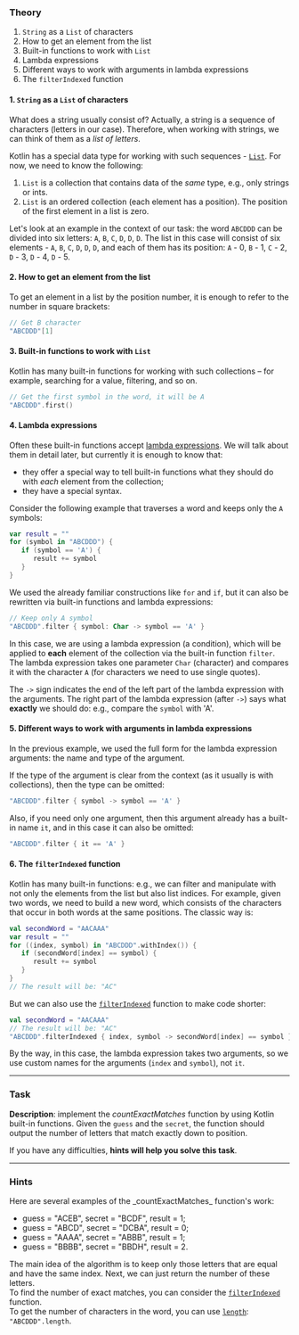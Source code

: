 ### Theory

1. `String` as a `List` of characters
2. How to get an element from the list
3. Built-in functions to work with `List`
4. Lambda expressions
5. Different ways to work with arguments in lambda expressions
6. The `filterIndexed` function

#### 1. `String` as a `List` of characters

What does a string usually consist of?
Actually, a string is a sequence of characters (letters in our case).
Therefore, when working with strings, we can think of them as a _list of letters_.

Kotlin has a special data type for working with such sequences - [`List`](https://kotlinlang.org/api/latest/jvm/stdlib/kotlin.collections/-list/).
For now, we need to know the following:
1) `List` is a collection that contains data of the _same_ type, e.g., only strings or ints.
3) `List` is an ordered collection (each element has a position).
   The position of the first element in a list is zero.

Let's look at an example in the context of our task:
the word `ABCDDD` can be divided into six letters: `A`, `B`, `C`, `D`, `D`, `D`.
The list in this case will consist of six elements - `A`, `B`, `C`, `D`, `D`, `D`,
and each of them has its position: `A` - 0, `B` - 1, `C` - 2, `D` - 3, `D` - 4, `D` - 5.

#### 2. How to get an element from the list

To get an element in a list by the position number,
it is enough to refer to the number in square brackets:
```kotlin
// Get B character
"ABCDDD"[1]
```

#### 3. Built-in functions to work with `List`

Kotlin has many built-in functions for working with such collections –
for example, searching for a value, filtering, and so on.
```kotlin
// Get the first symbol in the word, it will be A
"ABCDDD".first()
```

#### 4. Lambda expressions

Often these built-in functions accept [lambda expressions](https://kotlinlang.org/docs/lambdas.html#lambda-expressions-and-anonymous-functions).
We will talk about them in detail later, but currently it is enough to know that:
- they offer a special way to tell built-in functions what they should do with _each_ 
element from the collection;
- they have a special syntax.

Consider the following example that traverses a word and keeps only the `A` symbols:
```kotlin
var result = ""
for (symbol in "ABCDDD") {
   if (symbol == 'A') {
      result += symbol
   }
}
```

We used the already familiar constructions like `for` and `if`, but it can also be rewritten via built-in functions and lambda expressions:

```kotlin
// Keep only A symbol
"ABCDDD".filter { symbol: Char -> symbol == 'A' }
```
In this case, we are using a lambda expression (a condition), 
which will be applied to **each** element of the collection via the built-in function `filter`.
The lambda expression takes one parameter `Char` (character) and compares it with the character `A` 
(for characters we need to use single quotes).

The `->` sign indicates the end of the left part of the lambda expression with the arguments.
The right part of the lambda expression (after `->`) says what **exactly** we should do: e.g., compare the `symbol` with 'A'.

#### 5. Different ways to work with arguments in lambda expressions

In the previous example, we used the full form for the lambda expression arguments: the name and type of the argument.

If the type of the argument is clear from the context (as it usually is with collections), 
then the type can be omitted:
```kotlin
"ABCDDD".filter { symbol -> symbol == 'A' }
```

Also, if you need only one argument,
then this argument already has a built-in name `it`, and in this case it can also be omitted:
```kotlin
"ABCDDD".filter { it == 'A' }
```

#### 6. The `filterIndexed` function

Kotlin has many built-in functions: e.g., we can filter and manipulate with not only the elements from the list but also list indices.
For example, given two words, we need to build a new word, which consists of the characters that occur in both words at the same positions.
The classic way is:
```kotlin
val secondWord = "AACAAA"
var result = ""
for ((index, symbol) in "ABCDDD".withIndex()) {
   if (secondWord[index] == symbol) {
      result += symbol
   }
}
// The result will be: "AC"
```

But we can also use the [`filterIndexed`](https://kotlinlang.org/api/latest/jvm/stdlib/kotlin.collections/filter-indexed.html) function to make code shorter:
```kotlin
val secondWord = "AACAAA"
// The result will be: "AC"
"ABCDDD".filterIndexed { index, symbol -> secondWord[index] == symbol }
```

By the way, in this case, the lambda expression takes two arguments, so we use custom names for the arguments (`index` and `symbol`), not `it`.

___

### Task

**Description**: implement the _countExactMatches_ function by using Kotlin built-in functions. Given the `guess` and the `secret`, the function should output the number of letters that match exactly down to position.

If you have any difficulties, **hints will help you solve this task**.

----

### Hints

<div class="Hint">
Here are several examples of the _countExactMatches_ function's work:

- guess = "ACEB", secret = "BCDF", result = 1;
- guess = "ABCD", secret = "DCBA", result = 0;
- guess = "AAAA", secret = "ABBB", result = 1;
- guess = "BBBB", secret = "BBDH", result = 2.
</div>

<div class="Hint">
The main idea of the algorithm is to keep only those letters that are equal and have the same index. 
Next, we can just return the number of these letters.
</div>

<div class="Hint">
To find the number of exact matches, you can consider the <a href="https://kotlinlang.org/api/latest/jvm/stdlib/kotlin.text/filter-indexed.html"><code>filterIndexed</code></a> function.
</div>

<div class="Hint">
To get the number of characters in the word, you can use <a href="https://kotlinlang.org/api/latest/jvm/stdlib/kotlin/-string/length.html#length"><code>length</code></a>:
<code>"ABCDDD".length</code>.  
</div>
